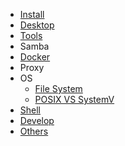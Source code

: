 - [Install](./Install)
- [Desktop](Linux_Desktop)
- [Tools](./Tools)
- Samba
- [Docker](./Docker)
- Proxy
- OS
  - [File System](./OS_File_System)
  - [POSIX VS SystemV](./POSIX_VS_SystemV)
- [Shell](./Shell)
- [Develop](./Develop)
- [Others](./Others)
